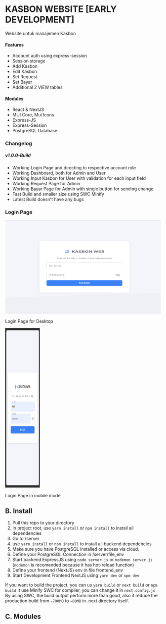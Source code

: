 # KASBON WEBSITE [EARLY DEVELOPMENT]

Website untuk manajemen Kasbon

#### Features

- Account auth using express-session
- Session storage
- Add Kasbon
- Edit Kasbon
- Set Request
- Set Bayar
- Additional 2 VIEW tables

#### Modules

- React & NextJS
- MUI Core, Mui Icons
- Express-JS
- Express-Session
- PostgreSQL Database

### Changelog

##### v1.0.0-Build

- Working Login Page and directing to respective account role
- Working Dashboard, both for Admin and User
- Working Input Kasbon for User with validation for each input field
- Working Request Page for Admin
- Working Bayar Page for Admin with single button for sending change
- Fast Build and smaller size using SWC Minify
- Latest Build doesn't have any bugs

### Login Page

<img src="https://github.com/GesangPJ/kasbon-js/blob/main/public/images/ss/desktop-login-1.png" width = "600" height = "300" >

Login Page for Desktop

<img src="https://github.com/GesangPJ/kasbon-js/blob/main/public/images/ss/mobile-login.png" width = "112" height = "515" >

Login Page in mobile mode

## B. Install

1. Pull this repo to your directory
2. In project root, use `yarn install` or `npm install` to install all dependencies
3. Go to /server
4. use `yarn install` or `npm install` to install all backend dependencies
5. Make sure you have PostgreSQL installed or access via cloud.
6. Define your PostgreSQL Connection in /server/file_env
7. Start backend ExpressJS using `node server.js` or `nodemon server.js` (`nodemon` is recomended because it has hot-reload function)
8. Define your frontend (NextJS) env in file frontend_env
9. Start Development Frontend NextJS using `yarn dev` or `npm dev`

If you want to build the project, you can us `yarn build` or `next build` or `npm build`
It use Minify SWC for compiler, you can change it in `next.config.js`
By using SWC, the build output perform more than good, also it reduce the production build from `~700MB` to `~80MB` in .next directory itself.

## C. Modules

